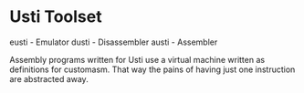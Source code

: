# Usti Toolset
eusti - Emulator
dusti - Disassembler
austi - Assembler

Assembly programs written for Usti use a virtual machine written as definitions for customasm.
That way the pains of having just one instruction are abstracted away.